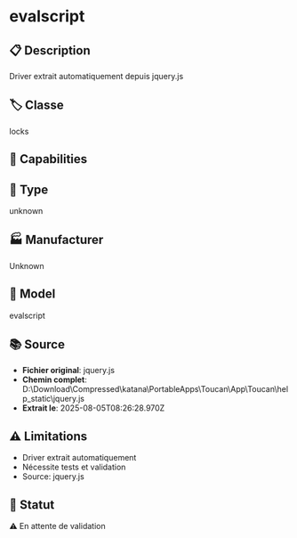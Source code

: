 # evalscript

## 📋 Description
Driver extrait automatiquement depuis jquery.js

## 🏷️ Classe
locks

## 🔧 Capabilities


## 📡 Type
unknown

## 🏭 Manufacturer
Unknown

## 📱 Model
evalscript

## 📚 Source
- **Fichier original**: jquery.js
- **Chemin complet**: D:\Download\Compressed\katana\PortableApps\Toucan\App\Toucan\help\_static\jquery.js
- **Extrait le**: 2025-08-05T08:26:28.970Z

## ⚠️ Limitations
- Driver extrait automatiquement
- Nécessite tests et validation
- Source: jquery.js

## 🚀 Statut
⚠️ En attente de validation
